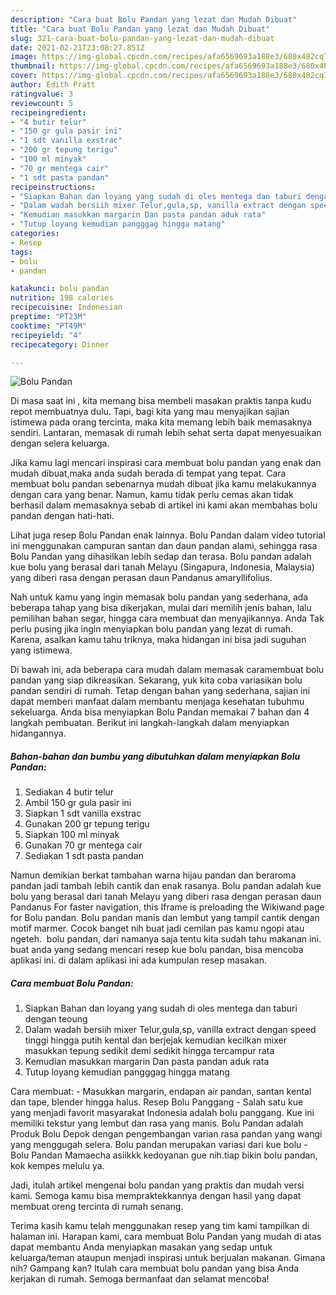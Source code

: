 ```yaml
---
description: "Cara buat Bolu Pandan yang lezat dan Mudah Dibuat"
title: "Cara buat Bolu Pandan yang lezat dan Mudah Dibuat"
slug: 321-cara-buat-bolu-pandan-yang-lezat-dan-mudah-dibuat
date: 2021-02-21T23:08:27.851Z
image: https://img-global.cpcdn.com/recipes/afa6569693a188e3/680x482cq70/bolu-pandan-foto-resep-utama.jpg
thumbnail: https://img-global.cpcdn.com/recipes/afa6569693a188e3/680x482cq70/bolu-pandan-foto-resep-utama.jpg
cover: https://img-global.cpcdn.com/recipes/afa6569693a188e3/680x482cq70/bolu-pandan-foto-resep-utama.jpg
author: Edith Pratt
ratingvalue: 3
reviewcount: 5
recipeingredient:
- "4 butir telur"
- "150 gr gula pasir ini"
- "1 sdt vanilla exstrac"
- "200 gr tepung terigu"
- "100 ml minyak"
- "70 gr mentega cair"
- "1 sdt pasta pandan"
recipeinstructions:
- "Siapkan Bahan dan loyang yang sudah di oles mentega dan taburi dengan teoung"
- "Dalam wadah bersiih mixer Telur,gula,sp, vanilla extract dengan speed tinggi hingga putih kental dan berjejak kemudian kecilkan mixer masukkan tepung sedikit demi sedikit hingga tercampur rata"
- "Kemudian masukkan margarin Dan pasta pandan aduk rata"
- "Tutup loyang kemudian pangggag hingga matang"
categories:
- Resep
tags:
- bolu
- pandan

katakunci: bolu pandan 
nutrition: 198 calories
recipecuisine: Indonesian
preptime: "PT23M"
cooktime: "PT49M"
recipeyield: "4"
recipecategory: Dinner

---
```



![Bolu Pandan](https://img-global.cpcdn.com/recipes/afa6569693a188e3/680x482cq70/bolu-pandan-foto-resep-utama.jpg)

Di masa  saat ini , kita memang bisa membeli masakan praktis tanpa kudu repot membuatnya dulu. Tapi, bagi kita yang mau menyajikan sajian istimewa pada orang tercinta, maka kita memang lebih baik memasaknya sendiri. Lantaran, memasak di rumah lebih sehat serta dapat menyesuaikan dengan selera keluarga.

Jika kamu lagi mencari inspirasi cara membuat bolu pandan yang enak dan mudah dibuat,maka anda sudah berada di tempat yang tepat. Cara membuat bolu pandan  sebenarnya mudah dibuat jika kamu melakukannya dengan cara yang benar. Namun, kamu tidak perlu cemas akan tidak berhasil dalam memasaknya 
sebab di artikel ini kami akan membahas bolu pandan dengan hati-hati.  

Lihat juga resep Bolu Pandan enak lainnya. Bolu Pandan dalam video tutorial ini menggunakan campuran santan dan daun pandan alami, sehingga rasa Bolu Pandan yang dihasilkan lebih sedap dan terasa. Bolu pandan adalah kue bolu yang berasal dari tanah Melayu (Singapura, Indonesia, Malaysia) yang diberi rasa dengan perasan daun Pandanus amaryllifolius.

Nah untuk kamu yang ingin memasak bolu pandan yang sederhana, ada beberapa tahap yang bisa dikerjakan, mulai dari memilih jenis bahan, lalu pemilihan bahan segar, hingga cara membuat dan menyajikannya. Anda Tak perlu pusing jika ingin menyiapkan bolu pandan yang lezat di rumah. Karena, asalkan kamu  tahu triknya, maka hidangan ini bisa jadi suguhan yang istimewa.

Di bawah ini, ada beberapa cara mudah dalam memasak caramembuat bolu pandan yang siap dikreasikan. Sekarang, yuk kita coba variasikan bolu pandan sendiri di rumah. Tetap dengan bahan yang sederhana, sajian ini dapat memberi manfaat dalam membantu menjaga kesehatan tubuhmu sekeluarga. Anda bisa menyiapkan Bolu Pandan memakai 7 bahan dan 4 langkah pembuatan. Berikut ini langkah-langkah dalam menyiapkan hidangannya.

<!--inarticleads1-->

##### Bahan-bahan dan bumbu yang dibutuhkan dalam menyiapkan Bolu Pandan:

1. Sediakan 4 butir telur
1. Ambil 150 gr gula pasir ini
1. Siapkan 1 sdt vanilla exstrac
1. Gunakan 200 gr tepung terigu
1. Siapkan 100 ml minyak
1. Gunakan 70 gr mentega cair
1. Sediakan 1 sdt pasta pandan


Namun demikian berkat tambahan warna hijau pandan dan beraroma pandan jadi tambah lebih cantik dan enak rasanya. Bolu pandan adalah kue bolu yang berasal dari tanah Melayu yang diberi rasa dengan perasan daun Pandanus For faster navigation, this Iframe is preloading the Wikiwand page for Bolu pandan. Bolu pandan manis dan lembut yang tampil cantik dengan motif marmer. Cocok banget nih buat jadi cemilan pas kamu ngopi atau ngeteh.⁣ ⁣ bolu pandan, dari namanya saja tentu kita sudah tahu makanan ini. buat anda yang sedang mencari resep kue bolu pandan, bisa mencoba aplikasi ini. di dalam aplikasi ini ada kumpulan resep masakan. 

<!--inarticleads2-->

##### Cara membuat Bolu Pandan:

1. Siapkan Bahan dan loyang yang sudah di oles mentega dan taburi dengan teoung
1. Dalam wadah bersiih mixer Telur,gula,sp, vanilla extract dengan speed tinggi hingga putih kental dan berjejak kemudian kecilkan mixer masukkan tepung sedikit demi sedikit hingga tercampur rata
1. Kemudian masukkan margarin Dan pasta pandan aduk rata
1. Tutup loyang kemudian pangggag hingga matang


Cara membuat: - Masukkan margarin, endapan air pandan, santan kental dan tape, blender hingga halus. Resep Bolu Panggang - Salah satu kue yang menjadi favorit masyarakat Indonesia adalah bolu panggang. Kue ini memiliki tekstur yang lembut dan rasa yang manis. Bolu Pandan adalah Produk Bolu Depok dengan pengembangan varian rasa pandan yang wangi yang menggugah selera. Bolu pandan merupakan variasi dari kue bolu - Bolu Pandan Mamaecha asiikkk kedoyanan gue nih.tiap bikin bolu pandan, kok kempes melulu ya. 

Jadi, itulah artikel mengenai  bolu pandan  yang praktis dan mudah versi kami. Semoga kamu bisa mempraktekkannya dengan hasil yang dapat membuat oreng tercinta di rumah senang. 

Terima kasih kamu telah menggunakan resep yang tim kami tampilkan di halaman ini. Harapan kami, cara membuat  Bolu Pandan yang mudah di atas dapat membantu Anda menyiapkan masakan yang sedap untuk keluarga/teman ataupun menjadi inspirasi untuk berjualan makanan. Gimana nih? Gampang kan? Itulah cara membuat bolu pandan yang bisa Anda kerjakan di rumah. Semoga bermanfaat dan selamat mencoba!


